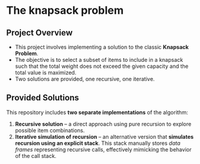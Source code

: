 # The knapsack problem
## Project Overview
- This project involves implementing a solution to the classic **Knapsack Problem**.
- The objective is to select a subset of items to include in a knapsack such that the total weight does not exceed the given capacity and the total value is maximized.
- Two solutions are provided, one recursive, one iterative.

## Provided Solutions
This repository includes **two separate implementations** of the algorithm:
1. **Recursive solution** – a direct approach using pure recursion to explore possible item combinations.
2. **Iterative simulation of recursion** – an alternative version that **simulates recursion using an explicit stack**. This stack manually stores *data frames* representing recursive calls, effectively mimicking the behavior of the call stack.

